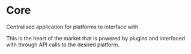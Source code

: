 # Core

Centralised application for platforms to interface with 

This is the heart of the market that is powered by plugins and interfaced with through API calls to the desired platform.

